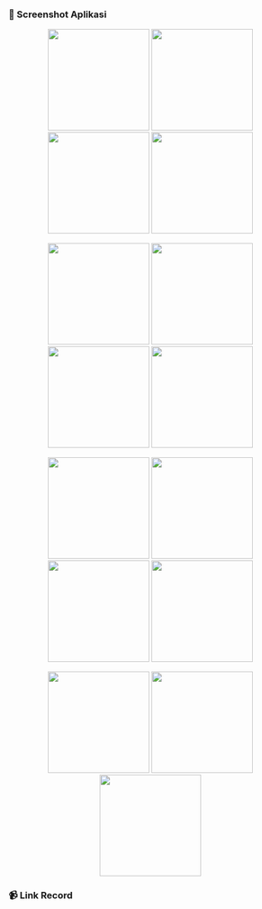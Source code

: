 <h3>📸 Screenshot Aplikasi</h3>

<p align="center">
  <img src="https://github.com/user-attachments/assets/14502ba5-0da9-40c3-8c1e-ef6305c8c49e" width="180" />
  <img src="https://github.com/user-attachments/assets/a9fdc568-ef66-4529-8e4b-a8403e4ca058" width="180" />
  <img src="https://github.com/user-attachments/assets/2c711568-5854-4880-ad83-ce7e01e9bc73" width="180" />
  <img src="https://github.com/user-attachments/assets/ec6db060-565e-4509-8b95-646e594c46ed" width="180" />
</p>
<p align="center">
  <img src="https://github.com/user-attachments/assets/f54b8bc4-6e10-419c-9603-e5a63adb3e15" width="180" />
  <img src="https://github.com/user-attachments/assets/bb41c98c-1b1b-47a3-9071-90962d7082a2" width="180" />
  <img src="https://github.com/user-attachments/assets/87d29c66-98eb-4d2c-8846-0475bd7d6317" width="180" />
  <img src="https://github.com/user-attachments/assets/e939e7e5-0b31-4cc2-872d-8cf058059a01" width="180" />
</p>
<p align="center">
  <img src="https://github.com/user-attachments/assets/f55f25de-2160-47f6-9246-7959734d1289" width="180" />
  <img src="https://github.com/user-attachments/assets/6e746f64-1851-45d1-a861-5d1ae8acabbf" width="180" />
  <img src="https://github.com/user-attachments/assets/2e0bf439-0de7-463d-9d36-99b955b6cce6" width="180" />
  <img src="https://github.com/user-attachments/assets/976157bb-61d8-4719-a7e5-ce1b96addba8" width="180" />
</p>
<p align="center">
  <img src="https://github.com/user-attachments/assets/0f80de92-edf0-4680-b7d6-869fd290549f" width="180" />
  <img src="https://github.com/user-attachments/assets/b5cf2366-4306-467a-82d7-1e6f94ef49e7" width="180" />
  <img src="https://github.com/user-attachments/assets/e7c96b28-0243-4e65-9e9a-6985fbae782d" width="180" />
</p>

<h3>📹 Link Record</h3>

<p>
  <a href="https://drive.google.com/drive/folders/1ZsbLvK_oGpM9Ffs6ULrPZxfn-fttTDOD?usp=sharing" style="font-size: 18px; font-weight: bold;" target="_blank">
  </a>
</p>
